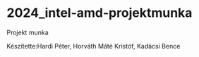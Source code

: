 # 2024_intel-amd-projektmunka
Projekt munka

Készítette:Hardi Péter, Horváth Máté Kristóf, Kadácsi Bence
